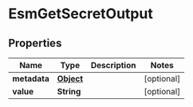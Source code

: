 

# EsmGetSecretOutput

## Properties

Name | Type | Description | Notes
------------ | ------------- | ------------- | -------------
**metadata** | [**Object**](.md) |  |  [optional]
**value** | **String** |  |  [optional]



